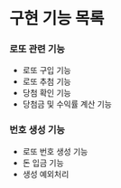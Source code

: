 # 구현 기능 목록

### 로또 관련 기능
* 로또 구입 기능
* 로또 추첨 기능
* 당첨 확인 기능
* 당첨금 및 수익률 계산 기능

### 번호 생성 기능
* 로또 번호 생성 기능
* 돈 입금 기능
* 생성 예외처리